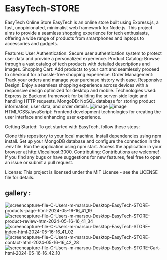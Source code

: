 # EasyTech-STORE
EasyTech Online Store
EasyTech is an online store built using Express.js, a fast, unopinionated, minimalist web framework for Node.js. This project aims to provide a seamless shopping experience for tech enthusiasts, offering a wide range of products from smartphones and laptops to accessories and gadgets.

Features:
User Authentication: Secure user authentication system to protect user data and provide a personalized experience.
Product Catalog: Browse through a vast catalog of tech products with detailed descriptions and images.
Shopping Cart: Add products to your cart and seamlessly proceed to checkout for a hassle-free shopping experience.
Order Management: Track your orders and manage your purchase history with ease.
Responsive Design: Enjoy a seamless shopping experience across devices with a responsive design optimized for desktop and mobile.
Technologies Used:
Express.js: Backend framework for building the server-side logic and handling HTTP requests.
MongoDB: NoSQL database for storing product information, user data, and order details.
![image](https://github.com/Mohamed-Marsou/EasyTech-STORE/assets/108639018/fb5e32bd-3672-4357-bc33-e51f02bdaf1c)
![image](https://github.com/Mohamed-Marsou/EasyTech-STORE/assets/108639018/08920cb7-f30c-434e-b212-20274df31ce3)
HTML/CSS/JavaScript: Frontend development technologies for creating the user interface and enhancing user experience.

Getting Started:
To get started with EasyTech, follow these steps:

Clone this repository to your local machine.
Install dependencies using npm install.
Set up your MongoDB database and configure the connection in the .env file.
Run the application using npm start.
Access the application in your browser at http://localhost:3000.
Contributing:
Contributions are welcome! If you find any bugs or have suggestions for new features, feel free to open an issue or submit a pull request.

License:
This project is licensed under the MIT License - see the LICENSE file for details.

## gallery :

![screencapture-file-C-Users-m-marsou-Desktop-EasyTech-STORE-products-page-html-2024-05-16-16_41_19](https://github.com/Mohamed-Marsou/EasyTech-STORE/assets/108639018/cdaf3243-045b-4721-bacc-e65e26f24f28)
![screencapture-file-C-Users-m-marsou-Desktop-EasyTech-STORE-product-review-htm-2024-05-16-16_41_34](https://github.com/Mohamed-Marsou/EasyTech-STORE/assets/108639018/d2ec1bdd-9405-4d61-943a-87c021fb9423)
![screencapture-file-C-Users-m-marsou-Desktop-EasyTech-STORE-index-html-2024-05-16-16_41_02](https://github.com/Mohamed-Marsou/EasyTech-STORE/assets/108639018/aa4d86fa-a7b5-429b-a614-1d9853ff1bc6)
![screencapture-file-C-Users-m-marsou-Desktop-EasyTech-STORE-contact-html-2024-05-16-16_42_28](https://github.com/Mohamed-Marsou/EasyTech-STORE/assets/108639018/a2047a07-1355-46a4-9b30-cd00943d06e0)
![screencapture-file-C-Users-m-marsou-Desktop-EasyTech-STORE-Cart-html-2024-05-16-16_42_10](https://github.com/Mohamed-Marsou/EasyTech-STORE/assets/108639018/a535e88c-2775-465c-b9a6-99ac4be87ba3)
